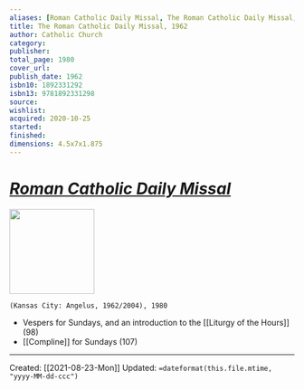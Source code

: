 ```yaml
---
aliases: [Roman Catholic Daily Missal, The Roman Catholic Daily Missal, 1962]
title: The Roman Catholic Daily Missal, 1962
author: Catholic Church
category: 
publisher: 
total_page: 1980
cover_url: 
publish_date: 1962
isbn10: 1892331292
isbn13: 9781892331298
source: 
wishlist:
acquired: 2020-10-25
started: 
finished: 
dimensions: 4.5x7x1.875 
---
```

# [*Roman Catholic Daily Missal*](https://angeluspress.org/products/1962-roman-catholic-daily-missal)


<img src="https://cdn.shopify.com/s/files/1/1527/1691/products/8043-sqr_1024x1024.png?v=1606761789" width=150>

`(Kansas City: Angelus, 1962/2004), 1980`

- Vespers for Sundays, and an introduction to the [[Liturgy of the Hours]] (98)
- [[Compline]] for Sundays (107)

---
Created: [[2021-08-23-Mon]]
Updated: `=dateformat(this.file.mtime, "yyyy-MM-dd-ccc")`
